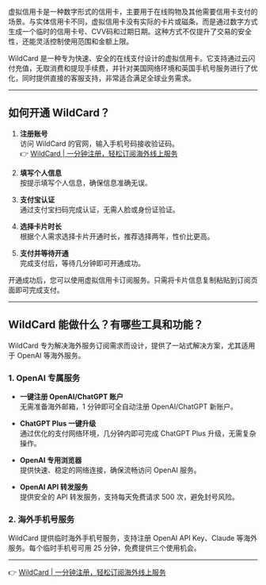 虚拟信用卡是一种数字形式的信用卡，主要用于在线购物及其他需要信用卡支付的场景。与实体信用卡不同，虚拟信用卡没有实际的卡片或磁条，而是通过数字方式生成一个临时的信用卡号、CVV码和过期日期。这种方式不仅提升了交易的安全性，还能灵活控制使用范围和金额上限。

WildCard 是一种专为快速、安全的在线支付设计的虚拟信用卡。它支持通过云闪付充值，无取消费和提现手续费，并针对美国网络环境和英国手机号服务进行了优化，同时提供直接的客服支持，非常适合满足全球业务需求。

---

## 如何开通 WildCard？

1. **注册账号**  
   访问 WildCard 的官网，输入手机号码接收验证码。  
   👉 [WildCard | 一分钟注册，轻松订阅海外线上服务](https://bit.ly/bewildcard)

2. **填写个人信息**  
   按提示填写个人信息，确保信息准确无误。

3. **支付宝认证**  
   通过支付宝扫码完成认证，无需人脸或身份证验证。

4. **选择卡片时长**  
   根据个人需求选择卡片开通时长，推荐选择两年，性价比更高。

5. **支付并等待开通**  
   完成支付后，等待几分钟即可开通成功。

开通成功后，您可以使用虚拟信用卡订阅服务。只需将卡片信息复制粘贴到订阅页面即可完成支付。

---

## WildCard 能做什么？有哪些工具和功能？

WildCard 专为解决海外服务订阅需求而设计，提供了一站式解决方案，尤其适用于 OpenAI 等海外服务。

### 1. OpenAI 专属服务

- **一键注册 OpenAI/ChatGPT 账户**  
  无需准备海外邮箱，1 分钟即可全自动注册 OpenAI/ChatGPT 新账户。

- **ChatGPT Plus 一键升级**  
  通过优化的支付网络环境，几分钟内即可完成 ChatGPT Plus 升级，无需复杂操作。

- **OpenAI 专用浏览器**  
  提供快速、稳定的网络连接，确保流畅访问 OpenAI 服务。

- **OpenAI API 转发服务**  
  提供安全的 API 转发服务，支持每天免费请求 500 次，避免封号风险。

### 2. 海外手机号服务

WildCard 提供临时海外手机号服务，支持注册 OpenAI API Key、Claude 等海外服务。每个临时手机号可用 25 分钟，免费提供三个使用机会。

---

👉 [WildCard | 一分钟注册，轻松订阅海外线上服务](https://bit.ly/bewildcard)